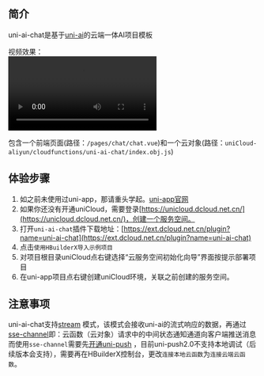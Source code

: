 ## 简介
uni-ai-chat是基于[uni-ai](https://uniapp.dcloud.net.cn/uniCloud/uni-ai.html)的云端一体AI项目模板

视频效果：  
<video controls src="https://web-assets.dcloud.net.cn/unidoc/zh/uni-ai-chat/uni-ai-stream.mov" style="max-width: 100%; max-height: 70vh;"></video>

包含一个前端页面(路径：`/pages/chat/chat.vue`)和一个云对象(路径：`uniCloud-aliyun/cloudfunctions/uni-ai-chat/index.obj.js`)


## 体验步骤  

1. 如之前未使用过uni-app，那请重头学起。[uni-app官网](https://uniapp.dcloud.net.cn)
2. 如果你还没有开通uniCloud，需要登录[https://unicloud.dcloud.net.cn/](https://unicloud.dcloud.net.cn/)，创建一个服务空间。
3. 打开`uni-ai-chat`插件下载地址：[https://ext.dcloud.net.cn/plugin?name=uni-ai-chat](https://ext.dcloud.net.cn/plugin?name=uni-ai-chat)
4. 点击`使用HBuilderX导入示例项目`
5. 对项目根目录uniCloud点右键选择“云服务空间初始化向导”界面按提示部署项目
6. 在uni-app项目点右键创建uniCloud环境，关联之前创建的服务空间。

## 注意事项  

uni-ai-chat支持[stream](https://uniapp.dcloud.net.cn/uniCloud/uni-ai.html#%E6%B5%81%E5%BC%8F%E5%93%8D%E5%BA%94-chat-completion-stream)
模式，该模式会接收uni-ai的流式响应的数据，再通过[sse-channel](https://uniapp.dcloud.net.cn/uniCloud/sse-channel.html)即：云函数（云对象）请求中的中间状态通知通道向客户端推送消息
而使用`sse-channel`需要先[开通uni-push](https://uniapp.dcloud.net.cn/unipush-v2.html#%E7%AC%AC%E4%B8%80%E6%AD%A5-%E5%BC%80%E9%80%9A)
，目前uni-push2.0不支持本地调试（后续版本会支持），需要再在HBuilderX控制台，更改`连接本地云函数`为`连接云端云函数`。
